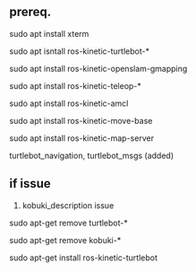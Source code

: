 ## prereq.

sudo apt install xterm

sudo apt isntall ros-kinetic-turtlebot-*

sudo apt install ros-kinetic-openslam-gmapping

sudo apt install ros-kinetic-teleop-*

sudo apt install ros-kinetic-amcl

sudo apt install ros-kinetic-move-base

sudo apt install ros-kinetic-map-server

turtlebot_navigation, turtlebot_msgs (added)

## if issue

1. kobuki_description issue

sudo apt-get remove turtlebot-*

sudo apt-get remove kobuki-*

sudo apt-get install ros-kinetic-turtlebot


